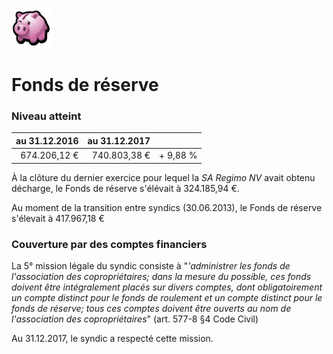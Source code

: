 <link rel="stylesheet" href="normal4.css">

![](icon_earn.png)

# Fonds de réserve

### Niveau atteint

| au 31.12.2016 | au 31.12.2017 | &nbsp; |
| ---: | ---: | --- |
| 674.206,12 &euro; | 740.803,38 &euro; | + 9,88 % |

&Agrave; la clôture du dernier exercice pour lequel la *SA Regimo NV* avait obtenu décharge, le Fonds de réserve s'élévait à 324.185,94 &euro;.

Au moment de la transition entre syndics (30.06.2013), le Fonds de réserve s'élevait à 417.967,18 &euro;

### Couverture par des comptes financiers

La 5° mission légale du syndic consiste à "*'administrer les fonds de l'association des copropriétaires; dans la mesure du possible, ces fonds doivent être intégralement placés sur divers comptes, dont obligatoirement un compte distinct pour le fonds de roulement et un compte distinct pour le fonds de réserve; tous ces comptes doivent être ouverts au nom de l'association des copropriétaires*" (art. 577-8 §4 Code Civil)

Au 31.12.2017, le syndic a respecté cette mission.

